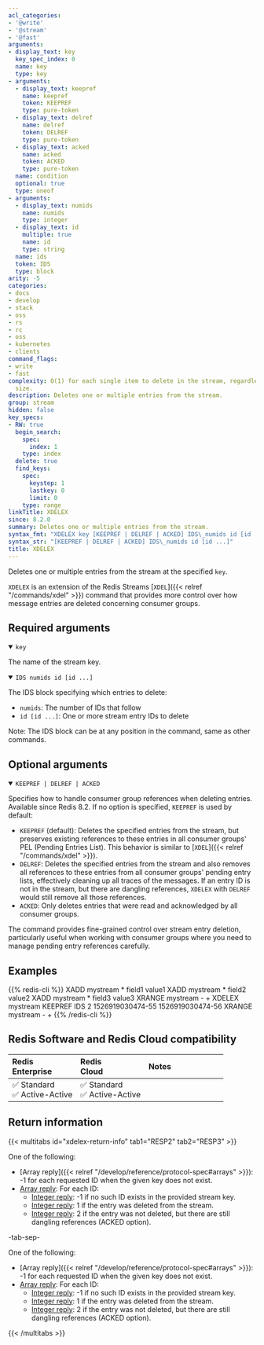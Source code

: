 ```yaml
---
acl_categories:
- '@write'
- '@stream'
- '@fast'
arguments:
- display_text: key
  key_spec_index: 0
  name: key
  type: key
- arguments:
  - display_text: keepref
    name: keepref
    token: KEEPREF
    type: pure-token
  - display_text: delref
    name: delref
    token: DELREF
    type: pure-token
  - display_text: acked
    name: acked
    token: ACKED
    type: pure-token
  name: condition
  optional: true
  type: oneof
- arguments:
  - display_text: numids
    name: numids
    type: integer
  - display_text: id
    multiple: true
    name: id
    type: string
  name: ids
  token: IDS
  type: block
arity: -5
categories:
- docs
- develop
- stack
- oss
- rs
- rc
- oss
- kubernetes
- clients
command_flags:
- write
- fast
complexity: O(1) for each single item to delete in the stream, regardless of the stream
  size.
description: Deletes one or multiple entries from the stream.
group: stream
hidden: false
key_specs:
- RW: true
  begin_search:
    spec:
      index: 1
    type: index
  delete: true
  find_keys:
    spec:
      keystep: 1
      lastkey: 0
      limit: 0
    type: range
linkTitle: XDELEX
since: 8.2.0
summary: Deletes one or multiple entries from the stream.
syntax_fmt: "XDELEX key [KEEPREF | DELREF | ACKED] IDS\_numids id [id ...]"
syntax_str: "[KEEPREF | DELREF | ACKED] IDS\_numids id [id ...]"
title: XDELEX
---
```


Deletes one or multiple entries from the stream at the specified `key`.

`XDELEX` is an extension of the Redis Streams [`XDEL`]({{< relref "/commands/xdel" >}}) command that provides more control over how message entries are deleted concerning consumer groups.

## Required arguments

<details open>
<summary><code>key</code></summary>

The name of the stream key.
</details>

<details open>
<summary><code>IDS numids id [id ...]</code></summary>

The IDS block specifying which entries to delete:
- `numids`: The number of IDs that follow
- `id [id ...]`: One or more stream entry IDs to delete

Note: The IDS block can be at any position in the command, same as other commands.
</details>

## Optional arguments

<details open>
<summary><code>KEEPREF | DELREF | ACKED</code></summary>

Specifies how to handle consumer group references when deleting entries. Available since Redis 8.2. If no option is specified, `KEEPREF` is used by default:

- `KEEPREF` (default): Deletes the specified entries from the stream, but preserves existing references to these entries in all consumer groups' PEL (Pending Entries List). This behavior is similar to [`XDEL`]({{< relref "/commands/xdel" >}}).
- `DELREF`: Deletes the specified entries from the stream and also removes all references to these entries from all consumer groups' pending entry lists, effectively cleaning up all traces of the messages. If an entry ID is not in the stream, but there are dangling references, `XDELEX` with `DELREF` would still remove all those references.
- `ACKED`: Only deletes entries that were read and acknowledged by all consumer groups.
</details>

The command provides fine-grained control over stream entry deletion, particularly useful when working with consumer groups where you need to manage pending entry references carefully.

## Examples

{{% redis-cli %}}
XADD mystream * field1 value1
XADD mystream * field2 value2
XADD mystream * field3 value3
XRANGE mystream - +
XDELEX mystream KEEPREF IDS 2 1526919030474-55 1526919030474-56
XRANGE mystream - +
{{% /redis-cli %}}

## Redis Software and Redis Cloud compatibility

| Redis<br />Enterprise | Redis<br />Cloud | <span style="min-width: 9em; display: table-cell">Notes</span> |
|:----------------------|:-----------------|:------|
| <span title="Supported">&#x2705; Standard</span><br /><span title="Supported"><nobr>&#x2705; Active-Active</nobr></span> | <span title="Supported">&#x2705; Standard</span><br /><span title="Supported"><nobr>&#x2705; Active-Active</nobr></span> |  |

## Return information

{{< multitabs id="xdelex-return-info"
    tab1="RESP2"
    tab2="RESP3" >}}

One of the following:

* [Array reply]({{< relref "/develop/reference/protocol-spec#arrays" >}}): -1 for each requested ID when the given key does not exist.
* [Array reply](../../develop/reference/protocol-spec#arrays): For each ID:
    * [Integer reply](../../develop/reference/protocol-spec#integers): -1 if no such ID exists in the provided stream key.
    * [Integer reply](../../develop/reference/protocol-spec#integers): 1 if the entry was deleted from the stream.
    * [Integer reply](../../develop/reference/protocol-spec#integers): 2 if the entry was not deleted, but there are still dangling references (ACKED option).

-tab-sep-

One of the following:

* [Array reply]({{< relref "/develop/reference/protocol-spec#arrays" >}}): -1 for each requested ID when the given key does not exist.
* [Array reply](../../develop/reference/protocol-spec#arrays): For each ID:
    * [Integer reply](../../develop/reference/protocol-spec#integers): -1 if no such ID exists in the provided stream key.
    * [Integer reply](../../develop/reference/protocol-spec#integers): 1 if the entry was deleted from the stream.
    * [Integer reply](../../develop/reference/protocol-spec#integers): 2 if the entry was not deleted, but there are still dangling references (ACKED option).

{{< /multitabs >}}
